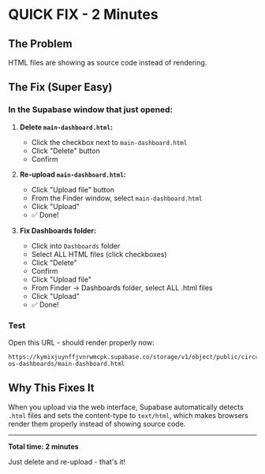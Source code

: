 # QUICK FIX - 2 Minutes

## The Problem
HTML files are showing as source code instead of rendering.

## The Fix (Super Easy)

### In the Supabase window that just opened:

1. **Delete `main-dashboard.html`:**
   - Click the checkbox next to `main-dashboard.html`
   - Click "Delete" button
   - Confirm

2. **Re-upload `main-dashboard.html`:**
   - Click "Upload file" button
   - From the Finder window, select `main-dashboard.html`
   - Click "Upload"
   - ✅ Done!

3. **Fix Dashboards folder:**
   - Click into `Dashboards` folder
   - Select ALL HTML files (click checkboxes)
   - Click "Delete"
   - Confirm
   - Click "Upload file"
   - From Finder → Dashboards folder, select ALL .html files
   - Click "Upload"
   - ✅ Done!

### Test
Open this URL - should render properly now:
```
https://kymixjuynffjvnrwmcpk.supabase.co/storage/v1/object/public/circuit-os-dashboards/main-dashboard.html
```

## Why This Fixes It

When you upload via the web interface, Supabase automatically detects `.html` files and sets the content-type to `text/html`, which makes browsers render them properly instead of showing source code.

---

**Total time: 2 minutes**

Just delete and re-upload - that's it!
